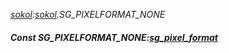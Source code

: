 _[sokol](../../modules/sokol/sokol-module.md):[sokol](../../modules/sokol/sokol-module.md).SG\_PIXELFORMAT\_NONE_
##### Const SG\_PIXELFORMAT\_NONE:[sg_pixel_format](../../modules/sokol/sokol-sg_pixel_format.md)
